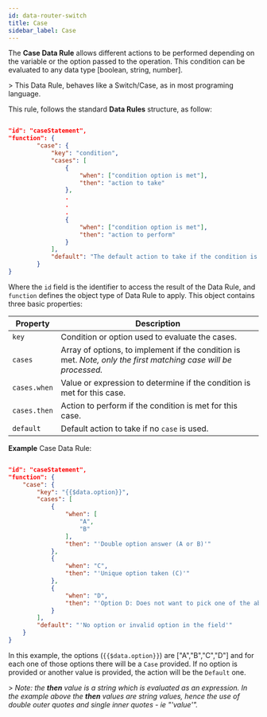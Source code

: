 ```yaml
---
id: data-router-switch
title: Case
sidebar_label: Case
---
```

<div style={{textAlign: "justify"}}>

The **Case Data Rule** allows different actions to be performed depending on the variable or the option passed to the operation. This condition can be evaluated to any data type [boolean, string, number].

&gt; This Data Rule, behaves like a Switch/Case, as in most programing language.

This rule, follows the standard **Data Rules** structure, as follow:

```json

"id": "caseStatement",
"function": {
        "case": {
            "key": "condition",
            "cases": [
                {
                    "when": ["condition option is met"],
                    "then": "action to take"
                },
                .
                .
                .
                {
                    "when": ["condition option is met"],
                    "then": "action to perform"
                }
            ],
            "default": "The default action to take if the condition is not met"
        }
}

```

Where the `id` field is the identifier to access the result of the Data Rule, and `function` defines the object type of Data Rule to apply. This object contains three basic properties:

| Property            | Description                                                                                                     |
| ------------------- | --------------------------------------------------------------------------------------------------------------- |
| `key`        | Condition or option used to evaluate the cases.                                                                 |
| `cases`      | Array of options, to implement if the condition is met. _Note, only the first matching case will be processed._ |
| `cases.when` | Value or expression to determine if the condition is met for this case.                                         |
| `cases.then` | Action to perform if the condition is met for this case.                                                        |
| `default`    | Default action to take if no `case` is used.                                                             |

**Example** Case Data Rule:

```json

"id": "caseStatement",
"function": {
    "case": {
        "key": "{{$data.option}}",
        "cases": [
            {
                "when": [
                    "A",
                    "B"
                ],
                "then": "'Double option answer (A or B)'"
            },
            {
                "when": "C",
                "then": "'Unique option taken (C)'"
            },
            {
                "when": "D",
                "then": "'Option D: Does not want to pick one of the above'"
            }
        ],
        "default": "'No option or invalid option in the field'"
    }
}

```

In this example, the options (`{{$data.option}}`) are ["A","B","C","D"] and for each one of those options there will be a `Case` provided. If no option is provided or another value is provided, the action will be the `Default` one.

&gt; _Note: the **then** value is a string which is evaluated as an expression. In the example above the **then** values are string values, hence the use of double outer quotes and single inner quotes - ie "'value'"._
</div>